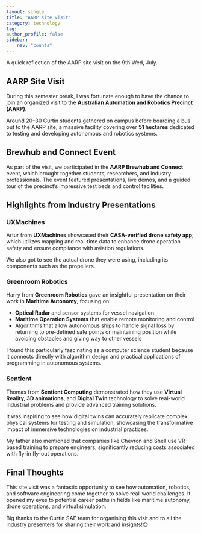 ```yaml
---
layout: single
title: "AARP site visit"
category: technology
tag: 
author_profile: false
sidebar:
    nav: "counts"
---
```


A quick reflection of the AARP site visit on the 9th Wed, July.

## AARP Site Visit

During this semester break, I was fortunate enough to have the chance to join an organized visit to the **Australian Automation and Robotics Precinct (AARP)**.

Around 20–30 Curtin students gathered on campus before boarding a bus out to the AARP site, a massive facility covering over **51 hectares** dedicated to testing and developing autonomous and robotics systems.


## Brewhub and Connect Event

As part of the visit, we participated in the **AARP Brewhub and Connect** event, which brought together students, researchers, and industry professionals. The event featured presentations, live demos, and a guided tour of the precinct’s impressive test beds and control facilities.


## Highlights from Industry Presentations

### UXMachines

Artur from **UXMachines** showcased their **CASA-verified drone safety app**, which utilizes mapping and real-time data to enhance drone operation safety and ensure compliance with aviation regulations.

We also got to see the actual drone they were using, including its components such as the propellers.


### Greenroom Robotics

Harry from **Greenroom Robotics** gave an insightful presentation on their work in **Maritime Autonomy**, focusing on:

- **Optical Radar** and sensor systems for vessel navigation
- **Maritime Operation Systems** that enable remote monitoring and control
- Algorithms that allow autonomous ships to handle signal loss by returning to pre-defined safe points or maintaining position while avoiding obstacles and giving way to other vessels

I found this particularly fascinating as a computer science student because it connects directly with algorithm design and practical applications of programming in autonomous systems.


### Sentient

Thomas from **Sentient Computing** demonstrated how they use **Virtual Reality, 3D animations**, and **Digital Twin** technology to solve real-world industrial problems and provide advanced training solutions.

It was inspiring to see how digital twins can accurately replicate complex physical systems for testing and simulation, showcasing the transformative impact of immersive technologies on industrial practices.

My father also mentioned that companies like Chevron and Shell use VR-based training to prepare engineers, significantly reducing costs associated with fly-in fly-out operations.


## Final Thoughts

This site visit was a fantastic opportunity to see how automation, robotics, and software engineering come together to solve real-world challenges. It opened my eyes to potential career paths in fields like maritime autonomy, drone operations, and virtual simulation.

Big thanks to the Curtin SAE team for organising this visit and to all the industry presenters for sharing their work and insights!😊